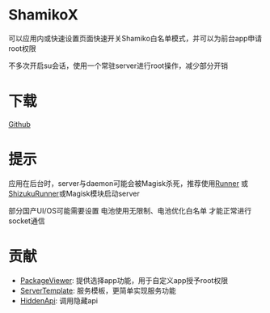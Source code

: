 # ShamikoX

可以应用内或快速设置页面快速开关Shamiko白名单模式，并可以为前台app申请root权限

不多次开启su会话，使用一个常驻server进行root操作，减少部分开销

# 下载

[Github](https://github.com/yangFenTuoZi/ShamikoX/releases)

# 提示

应用在后台时，server与daemon可能会被Magisk杀死，推荐使用[Runner](https://github.com/yangFenTuoZi/Runner)
或[ShizukuRunner](https://github.com/WuDi-ZhanShen/ShizukuRunner)或Magisk模块启动server

部分国产UI/OS可能需要设置 电池使用无限制、电池优化白名单 才能正常进行socket通信

# 贡献

- [PackageViewer](https://github.com/MaYiFei1995/PackageViewer): 提供选择app功能，用于自定义app授予root权限
- [ServerTemplate](https://github.com/yangFenTuoZi/ServerTemplate): 服务模板，更简单实现服务功能
- [HiddenApi](https://github.com/RikkaW/HiddenApi): 调用隐藏api